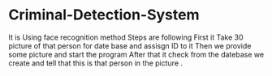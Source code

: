 # Criminal-Detection-System
It is Using face recognition method 
Steps are following 
First it Take 30 picture of that person for date base and assisgn ID to it 
Then we provide  some picture and start the program 
After that it check from the datebase we create and tell that this is that person in the picture .
